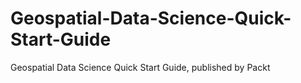 # Geospatial-Data-Science-Quick-Start-Guide
Geospatial Data Science Quick Start Guide, published by Packt
